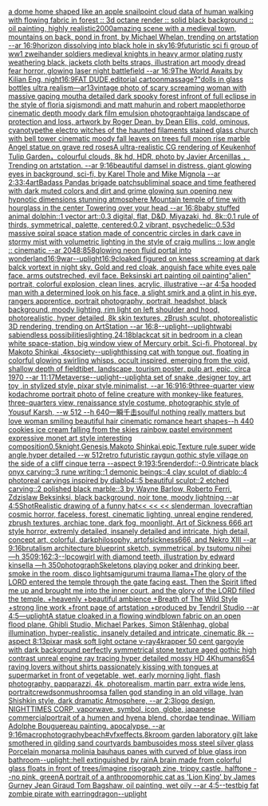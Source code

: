 [a dome home shaped like an apple snail](https://www.ebank.nz/aiartgenerator?category=a%20dome%20home%20shaped%20like%20an%20apple%20snail)[point cloud data of human walking with flowing fabric in forest :: 3d octane render :: solid black background :: oil painting, highly realistic](https://www.ebank.nz/aiartgenerator?category=point%20cloud%20data%20of%20human%20walking%20with%20flowing%20fabric%20in%20forest%20%3A%3A%203d%20octane%20render%20%3A%3A%20solid%20black%20background%20%3A%3A%20oil%20painting%2C%20highly%20realistic)[2000](https://www.ebank.nz/aiartgenerator?category=2000)[amazing scene with a medieval town, mountains on back, pond in front, by Michael Whelan, trending on artstation --ar 16:9](https://www.ebank.nz/aiartgenerator?category=amazing%20scene%20with%20a%20medieval%20town%2C%20mountains%20on%20back%2C%20pond%20in%20front%2C%20by%20Michael%20Whelan%2C%20trending%20on%20artstation%20--ar%2016%3A9)[horizon dissolving into black hole in sky](https://www.ebank.nz/aiartgenerator?category=horizon%20dissolving%20into%20black%20hole%20in%20sky)[16:9](https://www.ebank.nz/aiartgenerator?category=16%3A9)[futuristic sci fi group of ww1 zweihander soldiers medieval knights in heavy armor plating rusty weathering black, jackets cloth belts straps, illustration art moody dread fear horror, glowing laser night battlefield --ar 16:9](https://www.ebank.nz/aiartgenerator?category=futuristic%20sci%20fi%20group%20of%20ww1%20zweihander%20soldiers%20medieval%20knights%20in%20heavy%20armor%20plating%20rusty%20weathering%20black%2C%20jackets%20cloth%20belts%20straps%2C%20illustration%20art%20moody%20dread%20fear%20horror%2C%20glowing%20laser%20night%20battlefield%20--ar%2016%3A9)[The World Awaits by Kilian Eng, night](https://www.ebank.nz/aiartgenerator?category=The%20World%20Awaits%20by%20Kilian%20Eng%2C%20night)[16:9](https://www.ebank.nz/aiartgenerator?category=16%3A9)[FAT DUDE,editorial cartoon](https://www.ebank.nz/aiartgenerator?category=FAT%20DUDE%2Ceditorial%20cartoon)[massage?"](https://www.ebank.nz/aiartgenerator?category=massage%3F%22)[dolls in glass bottles ultra realism—ar13](https://www.ebank.nz/aiartgenerator?category=dolls%20in%20glass%20bottles%20ultra%20realism%E2%80%94ar13)[vintage photo of scary screaming woman with massive gaping mouth](https://www.ebank.nz/aiartgenerator?category=vintage%20photo%20of%20scary%20screaming%20woman%20with%20massive%20gaping%20mouth)[a detailed dark spooky forest infront of full eclipse in the style of floria sigismondi and matt mahurin and robert mapplethorpe cinematic depth moody dark film emulsion photograph](https://www.ebank.nz/aiartgenerator?category=a%20detailed%20dark%20spooky%20forest%20infront%20of%20full%20eclipse%20in%20the%20style%20of%20floria%20sigismondi%20and%20matt%20mahurin%20and%20robert%20mapplethorpe%20cinematic%20depth%20moody%20dark%20film%20emulsion%20photograph)[taiga landscape of protection and loss, artwork by Roger Dean, by Dean Ellis, cold, ominous, cyanotype](https://www.ebank.nz/aiartgenerator?category=taiga%20landscape%20of%20protection%20and%20loss%2C%20artwork%20by%20Roger%20Dean%2C%20by%20Dean%20Ellis%2C%20cold%2C%20ominous%2C%20cyanotype)[the electro  witches of the haunted filaments  stained glass church with bell tower cinematic moody fall leaves on trees full moon rise marble Angel statue on grave red roses](https://www.ebank.nz/aiartgenerator?category=the%20electro%20%20witches%20of%20the%20haunted%20filaments%20%20stained%20glass%20church%20with%20bell%20tower%20cinematic%20moody%20fall%20leaves%20on%20trees%20full%20moon%20rise%20marble%20Angel%20statue%20on%20grave%20red%20roses)[A ultra-realistic CG rendering of  Keukenhof Tulip Garden，colourful clouds, 8k hd, HDR, photo by Javier Arcenillas ，Trending on artstation.  --ar 9:16](https://www.ebank.nz/aiartgenerator?category=A%20ultra-realistic%20CG%20rendering%20of%20%20Keukenhof%20Tulip%20Garden%EF%BC%8Ccolourful%20clouds%2C%208k%20hd%2C%20HDR%2C%20photo%20by%20Javier%20Arcenillas%20%EF%BC%8CTrending%20on%20artstation.%20%20--ar%209%3A16)[beautiful damsel in distress, giant glowing eyes in background, sci-fi, by Karel Thole and Mike Mignola --ar 2:3](https://www.ebank.nz/aiartgenerator?category=beautiful%20damsel%20in%20distress%2C%20giant%20glowing%20eyes%20in%20background%2C%20sci-fi%2C%20by%20Karel%20Thole%20and%20Mike%20Mignola%20--ar%202%3A3)[3:4](https://www.ebank.nz/aiartgenerator?category=3%3A4)[art](https://www.ebank.nz/aiartgenerator?category=art)[Badass Pandas brigade patch](https://www.ebank.nz/aiartgenerator?category=Badass%20Pandas%20brigade%20patch)[subliminal space and time feathered with dark muted colors and dirt and grime glowing sun opening new hypnotic dimensions stunning atmosphere Mountain temple of time with hourglass in the center Towering over your head --ar 16:8](https://www.ebank.nz/aiartgenerator?category=subliminal%20space%20and%20time%20feathered%20with%20dark%20muted%20colors%20and%20dirt%20and%20grime%20glowing%20sun%20opening%20new%20hypnotic%20dimensions%20stunning%20atmosphere%20Mountain%20temple%20of%20time%20with%20hourglass%20in%20the%20center%20Towering%20over%20your%20head%20--ar%2016%3A8)[baby stuffed animal dolphin::1 vector art::0.3 digital, flat, D&D, Miyazaki, hd, 8k::0.1 rule of thirds, symmetrical, palette, centered:0.2 vibrant, psychedelic::0.5](https://www.ebank.nz/aiartgenerator?category=baby%20stuffed%20animal%20dolphin%3A%3A1%20vector%20art%3A%3A0.3%20digital%2C%20flat%2C%20D%26D%2C%20Miyazaki%2C%20hd%2C%208k%3A%3A0.1%20rule%20of%20thirds%2C%20symmetrical%2C%20palette%2C%20centered%3A0.2%20vibrant%2C%20psychedelic%3A%3A0.5)[3d massive spiral space station made of concentric circles in dark cave in stormy mist with volumetric lighting in the style of craig mullins :: low angle :: cinematic --ar 2048:858](https://www.ebank.nz/aiartgenerator?category=3d%20massive%20spiral%20space%20station%20made%20of%20concentric%20circles%20in%20dark%20cave%20in%20stormy%20mist%20with%20volumetric%20lighting%20in%20the%20style%20of%20craig%20mullins%20%3A%3A%20low%20angle%20%3A%3A%20cinematic%20--ar%202048%3A858)[glowing neon fluid portal into wonderland](https://www.ebank.nz/aiartgenerator?category=glowing%20neon%20fluid%20portal%20into%20wonderland)[16:9](https://www.ebank.nz/aiartgenerator?category=16%3A9)[war](https://www.ebank.nz/aiartgenerator?category=war)[--uplight](https://www.ebank.nz/aiartgenerator?category=--uplight)[16:9](https://www.ebank.nz/aiartgenerator?category=16%3A9)[cloaked figured on kness screaming at dark balck vortext in night sky.  Gold and red cloak, anguish face white eyes pale face. arms outstreched, evil face. Beksinski art painting oil painting](https://www.ebank.nz/aiartgenerator?category=cloaked%20figured%20on%20kness%20screaming%20at%20dark%20balck%20vortext%20in%20night%20sky.%20%20Gold%20and%20red%20cloak%2C%20anguish%20face%20white%20eyes%20pale%20face.%20arms%20outstreched%2C%20evil%20face.%20Beksinski%20art%20painting%20oil%20painting)["alien" portrait, colorful explosion, clean lines, acrylic, illustrative --ar 4:5](https://www.ebank.nz/aiartgenerator?category=%22alien%22%20portrait%2C%20colorful%20explosion%2C%20clean%20lines%2C%20acrylic%2C%20illustrative%20--ar%204%3A5)[a hooded man with a determined look on his face, a slight smirk and a glint in his eye, rangers apprentice, portrait photography, portrait, headshot, black background, moody lighting, rim light on left shoulder and hood, photorealistic, hyper detailed, 8k skin textures, zBrush sculpt, photorealistic 3D rendering, trending on ArtStation --ar 16:8](https://www.ebank.nz/aiartgenerator?category=a%20hooded%20man%20with%20a%20determined%20look%20on%20his%20face%2C%20a%20slight%20smirk%20and%20a%20glint%20in%20his%20eye%2C%20rangers%20apprentice%2C%20portrait%20photography%2C%20portrait%2C%20headshot%2C%20black%20background%2C%20moody%20lighting%2C%20rim%20light%20on%20left%20shoulder%20and%20hood%2C%20photorealistic%2C%20hyper%20detailed%2C%208k%20skin%20textures%2C%20zBrush%20sculpt%2C%20photorealistic%203D%20rendering%2C%20trending%20on%20ArtStation%20--ar%2016%3A8)[--uplight](https://www.ebank.nz/aiartgenerator?category=--uplight)[](https://www.ebank.nz/aiartgenerator?category=)[--uplight](https://www.ebank.nz/aiartgenerator?category=--uplight)[wabi sabi](https://www.ebank.nz/aiartgenerator?category=wabi%20sabi)[endless possibilities](https://www.ebank.nz/aiartgenerator?category=endless%20possibilities)[lighting,](https://www.ebank.nz/aiartgenerator?category=lighting%2C)[24:18](https://www.ebank.nz/aiartgenerator?category=24%3A18)[blackcat sit in bedroom in a clean white space-station, big window view of Mercury orbit. Sci-fi. Photoreal, by Makoto Shinkai ,4k](https://www.ebank.nz/aiartgenerator?category=blackcat%20sit%20in%20bedroom%20in%20a%20clean%20white%20space-station%2C%20big%20window%20view%20of%20Mercury%20orbit.%20Sci-fi.%20Photoreal%2C%20by%20Makoto%20Shinkai%20%2C4k)[society](https://www.ebank.nz/aiartgenerator?category=society)[--uplight](https://www.ebank.nz/aiartgenerator?category=--uplight)[hissing cat with tongue out, floating in colorful glowing swirling whisps, occult inspired, emerging from the void, shallow depth of field](https://www.ebank.nz/aiartgenerator?category=hissing%20cat%20with%20tongue%20out%2C%20floating%20in%20colorful%20glowing%20swirling%20whisps%2C%20occult%20inspired%2C%20emerging%20from%20the%20void%2C%20shallow%20depth%20of%20field)[tibet, landscape, tourism poster, pulp art, epic, circa 1970 --ar 11:17](https://www.ebank.nz/aiartgenerator?category=tibet%2C%20landscape%2C%20tourism%20poster%2C%20pulp%20art%2C%20epic%2C%20circa%201970%20--ar%2011%3A17)[Metaverse](https://www.ebank.nz/aiartgenerator?category=Metaverse)[--uplight](https://www.ebank.nz/aiartgenerator?category=--uplight)[--uplight](https://www.ebank.nz/aiartgenerator?category=--uplight)[a set of snake ,designer toy, art toy ,in stylized style, pixar style,minimalist, --ar 16:9](https://www.ebank.nz/aiartgenerator?category=a%20set%20of%20snake%20%2Cdesigner%20toy%2C%20art%20toy%20%2Cin%20stylized%20style%2C%20pixar%20style%2Cminimalist%2C%20--ar%2016%3A9)[16:9](https://www.ebank.nz/aiartgenerator?category=16%3A9)[three-quarter view kodachrome portrait photo of feline creature with monkey-like features, three-quarters view, renaissance style costume, photographic style of Yousuf Karsh, --w 512 --h 640](https://www.ebank.nz/aiartgenerator?category=three-quarter%20view%20kodachrome%20portrait%20photo%20of%20feline%20creature%20with%20monkey-like%20features%2C%20three-quarters%20view%2C%20renaissance%20style%20costume%2C%20photographic%20style%20of%20Yousuf%20Karsh%2C%20--w%20512%20--h%20640)[一瞬千击](https://www.ebank.nz/aiartgenerator?category=%E4%B8%80%E7%9E%AC%E5%8D%83%E5%87%BB)[soulful nothing really matters but love woman smiling beautiful hair cinematic romance heart shapes](https://www.ebank.nz/aiartgenerator?category=soulful%20nothing%20really%20matters%20but%20love%20woman%20smiling%20beautiful%20hair%20cinematic%20romance%20heart%20shapes)[--h 440 cookies ice cream falling from the skies rainbow pastel environment expressive monet art style interesting composition](https://www.ebank.nz/aiartgenerator?category=--h%20440%20cookies%20ice%20cream%20falling%20from%20the%20skies%20rainbow%20pastel%20environment%20expressive%20monet%20art%20style%20interesting%20composition)[0.5](https://www.ebank.nz/aiartgenerator?category=0.5)[knight,Genesis,Makoto Shinkai,epic,Texture rule,super wide angle,hyper detailed --w 512](https://www.ebank.nz/aiartgenerator?category=knight%2CGenesis%2CMakoto%20Shinkai%2Cepic%2CTexture%20rule%2Csuper%20wide%20angle%2Chyper%20detailed%20--w%20512)[retro futuristic raygun gothic style village on the side of a cliff  cinque terra --aspect 9:19](https://www.ebank.nz/aiartgenerator?category=retro%20futuristic%20raygun%20gothic%20style%20village%20on%20the%20side%20of%20a%20cliff%20%20cinque%20terra%20--aspect%209%3A19)[3:5](https://www.ebank.nz/aiartgenerator?category=3%3A5)[render](https://www.ebank.nz/aiartgenerator?category=render)[dof::-0.9](https://www.ebank.nz/aiartgenerator?category=dof%3A%3A-0.9)[intricate black onyx carving::3 rune writing::1 demonic beings::4 clay sculpt of diablo::4 photoreal carvings inspired by diablo4::5  beautiful sculpt::2 etched carving::2 polished black marble::3 by Wayne Barlow, Roberto Ferri, Zdzislaw Beksinksi, black background, noir tone, moody lightning --ar 4:5](https://www.ebank.nz/aiartgenerator?category=intricate%20black%20onyx%20carving%3A%3A3%20rune%20writing%3A%3A1%20demonic%20beings%3A%3A4%20clay%20sculpt%20of%20diablo%3A%3A4%20photoreal%20carvings%20inspired%20by%20diablo4%3A%3A5%20%20beautiful%20sculpt%3A%3A2%20etched%20carving%3A%3A2%20polished%20black%20marble%3A%3A3%20by%20Wayne%20Barlow%2C%20Roberto%20Ferri%2C%20Zdzislaw%20Beksinksi%2C%20black%20background%2C%20noir%20tone%2C%20moody%20lightning%20--ar%204%3A5)[Shot](https://www.ebank.nz/aiartgenerator?category=Shot)[Realistic drawing of a funny hat](https://www.ebank.nz/aiartgenerator?category=Realistic%20drawing%20of%20a%20funny%20hat)[<< << << slenderman, lovecraftian cosmic horror, faceless, forest, cinematic lighting, unreal engine rendered, zbrush textures, archiac tone, dark fog, moonlight, Art of Sickness 666 art style horror, extremly detailed, insanely detailed and intricate, high detail, concept art, colorful, darkphilosophy, artofsickness666, and Nekro XIII --ar 9:16](https://www.ebank.nz/aiartgenerator?category=%3C%3C%20%3C%3C%20%3C%3C%20slenderman%2C%20lovecraftian%20cosmic%20horror%2C%20faceless%2C%20forest%2C%20cinematic%20lighting%2C%20unreal%20engine%20rendered%2C%20zbrush%20textures%2C%20archiac%20tone%2C%20dark%20fog%2C%20moonlight%2C%20Art%20of%20Sickness%20666%20art%20style%20horror%2C%20extremly%20detailed%2C%20insanely%20detailed%20and%20intricate%2C%20high%20detail%2C%20concept%20art%2C%20colorful%2C%20darkphilosophy%2C%20artofsickness666%2C%20and%20Nekro%20XIII%20--ar%209%3A16)[brutalism architecture blueprint sketch, symmetrical, by tsutomu nihei —h 350](https://www.ebank.nz/aiartgenerator?category=brutalism%20architecture%20blueprint%20sketch%2C%20symmetrical%2C%20by%20tsutomu%20nihei%20%E2%80%94h%20350)[9:16](https://www.ebank.nz/aiartgenerator?category=9%3A16)[2:3](https://www.ebank.nz/aiartgenerator?category=2%3A3)[--lp](https://www.ebank.nz/aiartgenerator?category=--lp)[cowgirl with diamond teeth, illustration by edward kinsella —h 350](https://www.ebank.nz/aiartgenerator?category=cowgirl%20with%20diamond%20teeth%2C%20illustration%20by%20edward%20kinsella%20%E2%80%94h%20350)[photograph](https://www.ebank.nz/aiartgenerator?category=photograph)[Skeletons playing poker and drinking beer, smoke in the room, disco lights](https://www.ebank.nz/aiartgenerator?category=Skeletons%20playing%20poker%20and%20drinking%20beer%2C%20smoke%20in%20the%20room%2C%20disco%20lights)[amigurumi trauma llama](https://www.ebank.nz/aiartgenerator?category=amigurumi%20trauma%20llama)[+The glory of the LORD entered the temple through the gate facing east. Then the Spirit lifted me up and brought me into the inner court, and the glory of the LORD filled the temple. +heavenly +beautiful ambience +Breath of The Wild Style +strong line work +front page of artstation +produced by Tendril Studio --ar 4:5](https://www.ebank.nz/aiartgenerator?category=%2BThe%20glory%20of%20the%20LORD%20entered%20the%20temple%20through%20the%20gate%20facing%20east.%20Then%20the%20Spirit%20lifted%20me%20up%20and%20brought%20me%20into%20the%20inner%20court%2C%20and%20the%20glory%20of%20the%20LORD%20filled%20the%20temple.%20%2Bheavenly%20%2Bbeautiful%20ambience%20%2BBreath%20of%20The%20Wild%20Style%20%2Bstrong%20line%20work%20%2Bfront%20page%20of%20artstation%20%2Bproduced%20by%20Tendril%20Studio%20--ar%204%3A5)[—uplight](https://www.ebank.nz/aiartgenerator?category=%E2%80%94uplight)[A statue cloaked in a flowing windblown fabric on an open flood plane, Ghibli Studio, Michael Parkes, Simon Stålenhag, global illumination, hyper-realistic, insanely detailed and intricate, cinematic 8k --aspect 8:13](https://www.ebank.nz/aiartgenerator?category=A%20statue%20cloaked%20in%20a%20flowing%20windblown%20fabric%20on%20an%20open%20flood%20plane%2C%20Ghibli%20Studio%2C%20Michael%20Parkes%2C%20Simon%20St%C3%A5lenhag%2C%20global%20illumination%2C%20hyper-realistic%2C%20insanely%20detailed%20and%20intricate%2C%20cinematic%208k%20--aspect%208%3A13)[pixar mask soft light octane v-ray](https://www.ebank.nz/aiartgenerator?category=pixar%20mask%20soft%20light%20octane%20v-ray)[4k](https://www.ebank.nz/aiartgenerator?category=4k)[rapper 50 cent  gargoyle with dark background perfectly symmetrical stone texture aged gothic high contrast unreal engine ray tracing hyper detailed mossy HD 4K](https://www.ebank.nz/aiartgenerator?category=rapper%2050%20cent%20%20gargoyle%20with%20dark%20background%20perfectly%20symmetrical%20stone%20texture%20aged%20gothic%20high%20contrast%20unreal%20engine%20ray%20tracing%20hyper%20detailed%20mossy%20HD%204K)[humans](https://www.ebank.nz/aiartgenerator?category=humans)[65](https://www.ebank.nz/aiartgenerator?category=65)[4 raving lovers without shirts passionately kissing with tongues at supermarket in front of vegetable, wet, early morning light, flash photography, papparazzi, 4k, photorealism, martin parr, extra wide lens, portrait](https://www.ebank.nz/aiartgenerator?category=4%20raving%20lovers%20without%20shirts%20passionately%20kissing%20with%20tongues%20at%20supermarket%20in%20front%20of%20vegetable%2C%20wet%2C%20early%20morning%20light%2C%20flash%20photography%2C%20papparazzi%2C%204k%2C%20photorealism%2C%20martin%20parr%2C%20extra%20wide%20lens%2C%20portrait)[crewdson](https://www.ebank.nz/aiartgenerator?category=crewdson)[mushrooms](https://www.ebank.nz/aiartgenerator?category=mushrooms)[a fallen god standing in an old village, Ivan Shishkin style,  dark dramatic  Atmosphere, --ar 2:3](https://www.ebank.nz/aiartgenerator?category=a%20fallen%20god%20standing%20in%20an%20old%20village%2C%20Ivan%20Shishkin%20style%2C%20%20dark%20dramatic%20%20Atmosphere%2C%20--ar%202%3A3)[logo design, NIGHTTIMES CORP, vaporwave, symbol, icon, globe, japanese commercial](https://www.ebank.nz/aiartgenerator?category=logo%20design%2C%20NIGHTTIMES%20CORP%2C%20vaporwave%2C%20symbol%2C%20icon%2C%20globe%2C%20japanese%20commercial)[portrait of a humen and hyena blend. chordae tendinae. William Adolphe Bouguereau painting. apocalypse. --ar 9:16](https://www.ebank.nz/aiartgenerator?category=portrait%20of%20a%20humen%20and%20hyena%20blend.%20chordae%20tendinae.%20William%20Adolphe%20Bouguereau%20painting.%20apocalypse.%20--ar%209%3A16)[macrophotography](https://www.ebank.nz/aiartgenerator?category=macrophotography)[beach](https://www.ebank.nz/aiartgenerator?category=beach)[#vfx](https://www.ebank.nz/aiartgenerator?category=%23vfx)[effects,8k](https://www.ebank.nz/aiartgenerator?category=effects%2C8k)[room garden laboratory  gilt lake  smothered in gilding sand courtyards bambusoides moss steel silver glass  Porcelain monarsa molinia bauhaus panes with curved of blue glass iron bathroom](https://www.ebank.nz/aiartgenerator?category=room%20garden%20laboratory%20%20gilt%20lake%20%20smothered%20in%20gilding%20sand%20courtyards%20bambusoides%20moss%20steel%20silver%20glass%20%20Porcelain%20monarsa%20molinia%20bauhaus%20panes%20with%20curved%20of%20blue%20glass%20iron%20bathroom)[--uplight](https://www.ebank.nz/aiartgenerator?category=--uplight)[::](https://www.ebank.nz/aiartgenerator?category=%3A%3A)[hell extinguished by rain](https://www.ebank.nz/aiartgenerator?category=hell%20extinguished%20by%20rain)[A brain made from colorful glass floats in front of trees](https://www.ebank.nz/aiartgenerator?category=A%20brain%20made%20from%20colorful%20glass%20floats%20in%20front%20of%20trees)[/imagine risograph zine, trippy castle, halftone  --no pink, green](https://www.ebank.nz/aiartgenerator?category=/imagine%20risograph%20zine%2C%20trippy%20castle%2C%20halftone%20%20--no%20pink%2C%20green)[A portrait of  a anthropomorphic cat as 'Lion King' by James Gurney Jean Giraud Tom Bagshaw, oil painting, wet oily --ar 4:5](https://www.ebank.nz/aiartgenerator?category=A%20portrait%20of%20%20a%20anthropomorphic%20cat%20as%20%27Lion%20King%27%20by%20James%20Gurney%20Jean%20Giraud%20Tom%20Bagshaw%2C%20oil%20painting%2C%20wet%20oily%20--ar%204%3A5)[--test](https://www.ebank.nz/aiartgenerator?category=--test)[big fat zombie pirate with earring](https://www.ebank.nz/aiartgenerator?category=big%20fat%20zombie%20pirate%20with%20earring)[dragon](https://www.ebank.nz/aiartgenerator?category=dragon)[--uplight](https://www.ebank.nz/aiartgenerator?category=--uplight)